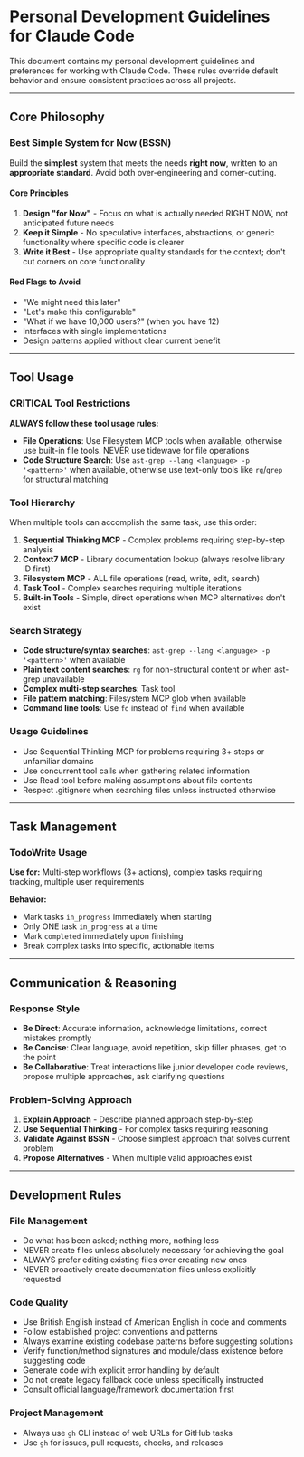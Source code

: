 # Personal Development Guidelines for Claude Code

This document contains my personal development guidelines and preferences for working with Claude Code. These rules override default behavior and ensure consistent practices across all projects.

---

## Core Philosophy

### Best Simple System for Now (BSSN)

Build the **simplest** system that meets the needs **right now**, written to an **appropriate standard**. Avoid both over-engineering and corner-cutting.

#### Core Principles

1. **Design "for Now"** - Focus on what is actually needed RIGHT NOW, not anticipated future needs
2. **Keep it Simple** - No speculative interfaces, abstractions, or generic functionality where specific code is clearer
3. **Write it Best** - Use appropriate quality standards for the context; don't cut corners on core functionality

#### Red Flags to Avoid

- "We might need this later"
- "Let's make this configurable"  
- "What if we have 10,000 users?" (when you have 12)
- Interfaces with single implementations
- Design patterns applied without clear current benefit

---

## Tool Usage

### CRITICAL Tool Restrictions

**ALWAYS follow these tool usage rules:**

- **File Operations**: Use Filesystem MCP tools when available, otherwise use built-in file tools. NEVER use tidewave for file operations
- **Code Structure Search**: Use `ast-grep --lang <language> -p '<pattern>'` when available, otherwise use text-only tools like `rg`/`grep` for structural matching

### Tool Hierarchy

When multiple tools can accomplish the same task, use this order:

1. **Sequential Thinking MCP** - Complex problems requiring step-by-step analysis
2. **Context7 MCP** - Library documentation lookup (always resolve library ID first)
3. **Filesystem MCP** - ALL file operations (read, write, edit, search)
4. **Task Tool** - Complex searches requiring multiple iterations
5. **Built-in Tools** - Simple, direct operations when MCP alternatives don't exist

### Search Strategy

- **Code structure/syntax searches**: `ast-grep --lang <language> -p '<pattern>'` when available
- **Plain text content searches**: `rg` for non-structural content or when ast-grep unavailable
- **Complex multi-step searches**: Task tool
- **File pattern matching**: Filesystem MCP glob when available
- **Command line tools**: Use `fd` instead of `find` when available

### Usage Guidelines

- Use Sequential Thinking MCP for problems requiring 3+ steps or unfamiliar domains
- Use concurrent tool calls when gathering related information
- Use Read tool before making assumptions about file contents
- Respect .gitignore when searching files unless instructed otherwise

---

## Task Management

### TodoWrite Usage

**Use for:** Multi-step workflows (3+ actions), complex tasks requiring tracking, multiple user requirements

**Behavior:**
- Mark tasks `in_progress` immediately when starting
- Only ONE task `in_progress` at a time
- Mark `completed` immediately upon finishing
- Break complex tasks into specific, actionable items

---

## Communication & Reasoning

### Response Style

- **Be Direct**: Accurate information, acknowledge limitations, correct mistakes promptly
- **Be Concise**: Clear language, avoid repetition, skip filler phrases, get to the point
- **Be Collaborative**: Treat interactions like junior developer code reviews, propose multiple approaches, ask clarifying questions

### Problem-Solving Approach

1. **Explain Approach** - Describe planned approach step-by-step
2. **Use Sequential Thinking** - For complex tasks requiring reasoning
3. **Validate Against BSSN** - Choose simplest approach that solves current problem
4. **Propose Alternatives** - When multiple valid approaches exist

---

## Development Rules

### File Management

- Do what has been asked; nothing more, nothing less
- NEVER create files unless absolutely necessary for achieving the goal
- ALWAYS prefer editing existing files over creating new ones
- NEVER proactively create documentation files unless explicitly requested

### Code Quality

- Use British English instead of American English in code and comments
- Follow established project conventions and patterns
- Always examine existing codebase patterns before suggesting solutions
- Verify function/method signatures and module/class existence before suggesting code
- Generate code with explicit error handling by default
- Do not create legacy fallback code unless specifically instructed
- Consult official language/framework documentation first

### Project Management

- Always use `gh` CLI instead of web URLs for GitHub tasks
- Use `gh` for issues, pull requests, checks, and releases